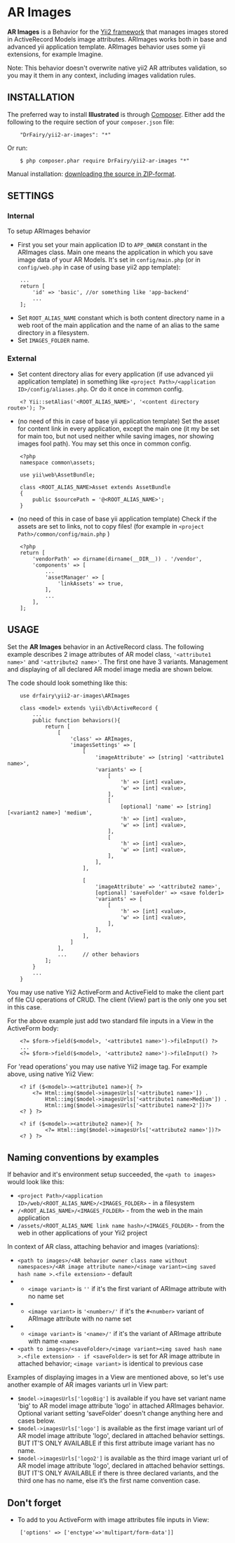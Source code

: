 AR Images
===========

**AR Images** is a Behavior for the [Yii2 framework](http://www.yiiframework.com/) that manages images stored in ActiveRecord Models image attributes. ARImages works both in base and advanced yii application template. ARImages behavior uses some yii extensions, for example Imagine.

Note: This behavior doesn't overwrite native yii2 AR attributes validation, so you may it them in any context, including images validation rules.

INSTALLATION
-------------

The preferred way to install **Illustrated** is through [Composer](https://getcomposer.org/). Either add the following to the require section of your `composer.json` file:

```
	"DrFairy/yii2-ar-images": "*"
```

Or run:

```
	$ php composer.phar require DrFairy/yii2-ar-images "*"
```

Manual installation: [downloading the source in ZIP-format](https://github.com/sjaakp/yii2-illustrated-behavior/archive/master.zip).

SETTINGS
--------

### Internal ###

To setup ARImages behavior

* First you set your main application ID to `APP_OWNER` constant in the ARImages class. Main one means the application in which you save image data of your AR Models. It's set in `config/main.php` (or in `config/web.php` in case of using base yii2 app template):

```
	...
	return [
        'id' => 'basic', //or something like 'app-backend'
        ...
    ];
```

- Set `ROOT_ALIAS_NAME` constant which is both content directory name in a web root of the main application and the name of an alias to the same directory in a filesystem.
- Set `IMAGES_FOLDER` name.

### External ###

* Set content directory alias for every application (if use advanced yii application template) in something like `<project Path>/<application ID>/config/aliases.php`. Or do it once in common config.

```
	<? Yii::setAlias('<ROOT_ALIAS_NAME>', '<content directory route>'); ?>
```

* (no need of this in case of base yii application template) Set the asset for content link in every application, except the main one (it my be set for main too, but not used neither while saving images, nor showing images fool path).  You may set this once in common config.

```
	<?php
	namespace common\assets;

	use yii\web\AssetBundle;

	class <ROOT_ALIAS_NAME>Asset extends AssetBundle
    {
    	public $sourcePath = '@<ROOT_ALIAS_NAME>';
    }
```

* (no need of this in case of base yii application template) Check if the assets are set to links, not to copy files! (for example in `<project Path>/common/config/main.php` )

```
	<?php
    return [
        'vendorPath' => dirname(dirname(__DIR__)) . '/vendor',
        'components' => [
            ...
    		'assetManager' => [
    			'linkAssets' => true,
    		],
    		...
        ],
    ];
```

USAGE
------

Set the **AR Images** behavior in an ActiveRecord class. The following example describes 2 image attributes of AR model class, `'<attribute1 name>'` and `'<attribute2 name>'`. The first one have 3 variants. Management and displaying of all declared AR model image media are shown below.

The code should look something like this:

```
    use drfairy\yii2-ar-images\ARImages

    class <model> extends \yii\db\ActiveRecord {
    	...
    	public function behaviors(){
    		return [
    			[
    			    'class' => ARImages,
    				'imagesSettings' => [
                        [
                            'imageAttribute' => [string] '<attribute1 name>',
                            'variants' => [
                                [
                                    'h' => [int] <value>,
                                    'w' => [int] <value>,
                                ],
                                [
                                    [optional] 'name' => [string] [<variant2 name>] 'medium',
                                    'h' => [int] <value>,
                                    'w' => [int] <value>,
                                ],
                                [
                                    'h' => [int] <value>,
                                    'w' => [int] <value>,
                                ],
                            ],
                        ],

                        [
                            'imageAttribute' => '<attribute2 name>',
                            [optional] 'saveFolder' => <save folder1>
                            'variants' => [
                                [
                                    'h' => [int] <value>,
                                    'w' => [int] <value>,
                                ],
                            ],
                        ],
                    ]
    			],
     			...		// other behaviors
    		];
    	}
    	...
    }
```

You may use native Yii2 ActiveForm and ActiveField to make the client part of file CU operations of CRUD. The client (View) part is the only one you set in this case.

For the above example just add two standard file inputs in a View in the ActiveForm body:

```
	<?= $form->field($<model>, '<attribute1 name>')->fileInput() ?>
	...
	<?= $form->field($<model>, '<attribute2 name>')->fileInput() ?>
```

For 'read operations' you may use native Yii2 image tag. For example above, using native Yii2 View:

```
	<? if ($<model>-><attribute1 name>){ ?>
    	<?= Html::img($model->imagesUrls['<attribute1 name>']) .
    		Html::img($model->imagesUrls['<attribute1 name>Medium']) .
    		Html::img($model->imagesUrls['<attribute1 name>2'])?>
    <? } ?>

    <? if ($<model>-><attribute2 name>){ ?>
        	<?= Html::img($model->imagesUrls['<attribute2 name>'])?>
    <? } ?>
```

## Naming conventions by examples ##

If behavior and it's environment setup succeeded, the `<path to images>` would look like this:

* `<project Path>/<application ID>/web/<ROOT_ALIAS_NAME>/<IMAGES_FOLDER>` - in a filesystem
* `/<ROOT_ALIAS_NAME>/<IMAGES_FOLDER>` - from the web in the main application
* `/assets/<ROOT_ALIAS_NAME link name hash>/<IMAGES_FOLDER>` - from the web in other applications of your Yii2 project

In context of AR class, attaching behavior and images (variations):

* `<path to images>/<AR behavior owner class name without namespaces>/<AR image attribute name>/<image variant><img saved hash name >.<file extension>` - default
* * `<image variant>` is `''` if it's the first variant of ARImage attribute with no name set
* * `<image variant>` is `'<number>/'` if it's the `#<number>` variant of ARImage attribute with no name set
* * `<image variant>` is `'<name>/'` if it's the variant of ARImage attribute with name `<name>`
* `<path to images>/<saveFolder>/<image variant><img saved hash name >.<file extension> - if <saveFolder>` is set for AR image attribute in attached behavior; `<image variant>` is identical to previous case

Examples of displaying images in a View are mentioned above, so let's use another example of AR images variants url in View part:

* `$model->imagesUrls['logoBig']` is available if you have set variant name 'big' to AR model image attribute 'logo' in attached ARImages behavior. Optional variant setting 'saveFolder' doesn't change anything here and cases below.
* `$model->imagesUrls['logo']` is available as the first image variant url of AR model image attribute 'logo', declared in attached behavior settings. BUT IT'S ONLY AVAILABLE if this first attribute image variant has no name.
* `$model->imagesUrls['logo2']` is available as the third image variant url of AR model image attribute 'logo', declared in attached behavior settings. BUT IT'S ONLY AVAILABLE if there is three declared variants, and the third one has no name, else it’s the first name convention case.

## Don't forget ##

* To add to you ActiveForm with image attributes file inputs in View:

```
	['options' => ['enctype'=>'multipart/form-data']]
```
